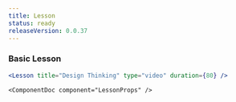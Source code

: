 ```yaml
---
title: Lesson
status: ready
releaseVersion: 0.0.37
---
```


### Basic Lesson

```.jsx
<Lesson title="Design Thinking" type="video" duration={80} />
```

```!jsx
<ComponentDoc component="LessonProps" />
```